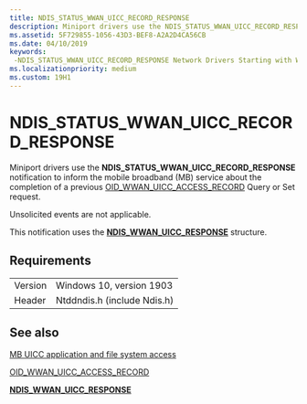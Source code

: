 ```yaml
---
title: NDIS_STATUS_WWAN_UICC_RECORD_RESPONSE
description: Miniport drivers use the NDIS_STATUS_WWAN_UICC_RECORD_RESPONSE notification to inform the mobile broadband (MB) service about the completion of a previous OID_WWAN_UICC_ACCESS_RECORD Query request.
ms.assetid: 5F729855-1056-43D3-BEF8-A2A2D4CA56CB
ms.date: 04/10/2019
keywords: 
 -NDIS_STATUS_WWAN_UICC_RECORD_RESPONSE Network Drivers Starting with Windows Vista
ms.localizationpriority: medium
ms.custom: 19H1
---
```


# NDIS_STATUS_WWAN_UICC_RECORD_RESPONSE

Miniport drivers use the **NDIS_STATUS_WWAN_UICC_RECORD_RESPONSE** notification to inform the mobile broadband (MB) service about the completion of a previous [OID_WWAN_UICC_ACCESS_RECORD](oid-wwan-uicc-access-record.md) Query or Set request.

Unsolicited events are not applicable.

This notification uses the [**NDIS_WWAN_UICC_RESPONSE**](https://docs.microsoft.com/windows-hardware/drivers/ddi/ndiswwan/ns-ndiswwan-_ndis_wwan_uicc_response) structure.

## Requirements

|   |   |
| --- | --- |
| Version | Windows 10, version 1903 |
| Header | Ntddndis.h (include Ndis.h) |

## See also

[MB UICC application and file system access](mb-uicc-application-and-file-system-access.md)

[OID_WWAN_UICC_ACCESS_RECORD](oid-wwan-uicc-access-record.md)

[**NDIS_WWAN_UICC_RESPONSE**](https://docs.microsoft.com/windows-hardware/drivers/ddi/ndiswwan/ns-ndiswwan-_ndis_wwan_uicc_response)
